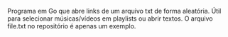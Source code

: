 Programa em Go que abre links de um arquivo txt de forma aleatória.
Útil para selecionar músicas/vídeos em playlists ou abrir textos.
O arquivo file.txt no repositório é apenas um exemplo.
